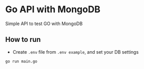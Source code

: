 # Go API with MongoDB
Simple API to test GO with MongoDB

## How to run
- Create `.env` file from `.env example`, and set your DB settings
```
go run main.go
```